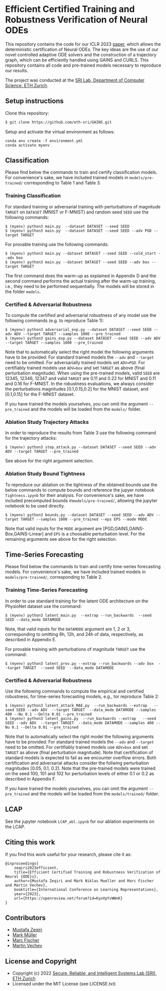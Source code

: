 # Efficient Certified Training and Robustness Verification of Neural ODEs

This repository contains the code for our ICLR 2023 [paper](https://openreview.net/forum?id=KyoVpYvWWnK), 
which allows the deterministic certification of Neural ODEs. 
The key ideas are the use of our novel controlled adaptive ODE solvers and the construction of 
a trajectory graph, which can be efficiently handled using GAINS and CURLS.
This repository contains all code and pre-trained models necessary to reproduce our results. 

The project was conducted at the [SRI Lab, Department of Computer Science, ETH Zurich](https://www.sri.inf.ethz.ch/).

## Setup instructions

Clone this repository:
```bash
$ git clone https://github.com/eth-sri/GAINS.git
```
Setup and activate the virtual environment as follows:
```
conda env create -f environment.yml
conda activate myenv
```

## Classification
Please find below the commands to train and certify classification models. 
For convenience's sake, we have included trained models in `models/pre-trained/` corresponding to Table 1 and Table 3.
### Training Classification
For standard training or adversarial training with perturbations of magnitude `TARGET` on `DATASET` (MNIST or F-MNIST) and random seed `SEED` use the following commands:
```
$ (myenv) python3 main.py  --dataset DATASET --seed SEED
$ (myenv) python3 main.py  --dataset DATASET --seed SEED --adv PGD --target TARGET
```

For provable training use the following commands:
```
$ (myenv) python3 main.py --dataset DATASET --seed SEED --cold_start --adv box
$ (myenv) python3 main.py --dataset DATASET --seed SEED --adv box --target TARGET 
```
The first command does the warm-up as explained in Appendix D and the second command performs the actual training after the warm-up training, i.e., they need to be performed sequentially. 
The models will be stored in the folder `models`.

### Certified & Adversarial Robustness
To compute the certified and adversarial robustness of any model use the following commands (e.g. to reproduce Table 1):
```
$ (myenv) python3 adversarial_exp.py --dataset DATASET --seed SEED --adv ADV --target TARGET --samples 1000 --pre_trained
$ (myenv) python3 gains_exp.py --dataset DATASET --seed SEED --adv ADV --target TARGET --samples 1000 --pre_trained
```
Note that to automatically select the right model the following arguments have to be provided:
For standard trained models the `--adv` and `--target` need to be omitted. 
For adversarially trained models set `ADV=PGD`. 
For certifiably trained models use `ADV=box` and set `TARGET` as above (final perturbation magnitude).
When using the pre-trained models, valid `SEED` are 12345, 12346, 12347 and valid `TARGET` are 0.11 and 0.22 for MNIST and 0.11 and 0.16 for F-MNIST.
In the robustness evaluations, we always consider the perturbations magnitudes [0.1,0.15,0.2] for the MNIST dataset, and [0.1,0.15] for the F-MNIST dataset. 

If you have trained the models yourselves, you can omit the argument `--pre_trained` and the models will be loaded from the `models/` folder. 

### Ablation Study Trajectory Attacks
In order to reproduce the results from Table 3 use the following command for the trajectory attacks:
```
$ (myenv) python3 step_attack.py --dataset DATASET --seed SEED --adv ADV --target TARGET --pre_trained 
```
See above for the right argument selection. 

### Ablation Study Bound Tightness
To reproduce our ablation on the tightness of the obtained bounds use the below commands to compute bounds 
and reference the jupyer notebook `Tightness.ipynb` for their analysis.
For convenience's sake, we have included precomputed bounds in`models/pre-trained/`, allowing the jupyter notebook to be used directly.
```
$ (myenv) python3 bounds.py --dataset DATASET --seed SEED --adv ADV --target TARGET --samples 1000 --pre_trained --eps EPS --mode MODE
```
Note that valid inputs for the `MODE` argument are [PGD,GAINS,GAINS-Box,GAINS-Linear] and `EPS` is a choosable perturbation level.
For the remaining arguments see above for the right selection. 

## Time-Series Forecasting
Please find below the commands to train and certify time-series forecasting models. 
For convenience's sake, we have included trained models in `models/pre-trained/`, corresponding to Table 2.

### Training Time-Series Forecasting
In order to use standard training for the latent ODE architecture on the PhysioNet dataset use the command:
```
$ (myenv) python3 latent_main.py  --extrap --run_backwards  --seed SEED --data_mode DATAMODE 
```
Note, that valid inputs for the `DATAMODE` argument are  1, 2 or 3, corresponding to omitting 6h, 12h, and 24h of data, respectively, as described in Appendix E.

For provable training with perturbations of magnitude `TARGET` use the command:

```
$ (myenv) python3 latent_prov.py --extrap --run_backwards --adv box  --target TARGET  --seed SEED  --data_mode DATAMODE
```
### Certified & Adversarial Robustness
Use the following commands to compute the empirical and certified robustness, for time-series forecasting models, e.g., tor reproduce Table 2:
```
$ (myenv) python3 latent_attack_MAE.py  --run_backwards --extrap   --seed SEED --adv ADV  --target TARGET  --data_mode DATAMODE --samples 400 --Nu 0.1 --Delta 0.01 --pre_trained  
$ (myenv) python3 latent_gains.py  --run_backwards --extrap   --seed SEED --adv ADV  --target TARGET  --data_mode DATAMODE --samples 400 --Nu 0.1 --Delta 0.01 --pre_trained
```
Note that to automatically select the right model the following arguments have to be provided:
For standard trained models the `--adv` and `--target` need to be omitted. 
For certifiably trained models use `ADV=box` and set `TARGET` as above (final perturbation magnitude).
Note that certification of standard models is expected to fail as we encounter overflow errors.
Both certification and adversarial attacks consider the follwing perturbation magnitudes [0.05, 0.1, 0.2].
Note that the pre-trained models were trained on the seed 100, 101 and 102 for perturbation levels of either 0.1 or 0.2 as described in Appendix F.

If you have trained the models yourselves, you can omit the argument `--pre_trained` and the models will be loaded from the `models/trained/` folder. 

## LCAP
See the jupyter notebook `LCAP_abl.ipynb` for our ablation experiments on the LCAP.


Citing this work
---------------------

If you find this work useful for your research, please cite it as:
```
@inproceedings{
    zeqiri2023efficient,
    title={Efficient Certified Training and Robustness Verification of Neural {ODE}s},
    author={Mustafa Zeqiri and Mark Niklas Mueller and Marc Fischer and Martin Vechev},
    booktitle={International Conference on Learning Representations},
    year={2023},
    url={https://openreview.net/forum?id=KyoVpYvWWnK}
}
```

Contributors
------------

* [Mustafa Zeqiri](https://scholar.google.com/citations?user=TPp00-gAAAAJ)
* [Mark Müller](https://www.sri.inf.ethz.ch/people/mark)
* [Marc Fischer](https://www.sri.inf.ethz.ch/people/marc)
* [Martin Vechev](https://www.sri.inf.ethz.ch/people/martin)

License and Copyright
---------------------

* Copyright (c) 2022 [Secure, Reliable, and Intelligent Systems Lab (SRI), ETH Zurich](https://www.sri.inf.ethz.ch/)
* Licensed under the MIT License (see LICENSE.txt)





